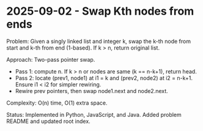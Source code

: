 # 2025-09-02 - Swap Kth nodes from ends

Problem: Given a singly linked list and integer k, swap the k-th node from start and k-th from end (1-based). If k > n, return original list.

Approach: Two-pass pointer swap.
- Pass 1: compute n. If k > n or nodes are same (k == n-k+1), return head.
- Pass 2: locate (prev1, node1) at i1 = k and (prev2, node2) at i2 = n-k+1. Ensure i1 < i2 for simpler rewiring.
- Rewire prev pointers, then swap node1.next and node2.next.

Complexity: O(n) time, O(1) extra space.

Status: Implemented in Python, JavaScript, and Java. Added problem README and updated root index.
